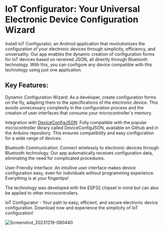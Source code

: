 # IoT Configurator: Your Universal Electronic Device Configuration Wizard

Install IoT Configurator, an Android application that revolutionizes the configuration of your electronic devices through simplicity, efficiency, and universality. Our app enables the dynamic creation of configuration forms for IoT devices based on received JSON, all directly through Bluetooth technology. With this, you can configure any device compatible with this technology using just one application.

## Key Features:

Dynamic Configuration Wizard: As a developer, create configuration forms on the fly, adapting them to the specifications of the electronic device. This avoids unnecessary complexity in the configuration process and the creation of user interfaces that consume your microcontroller's memory.

Integration with [DeviceConfigJSON](https://github.com/marcin-filipiak/DeviceConfigJSON): Fully compatible with the popular microcontroller library called DeviceConfigJSON, available on Github and in the Arduino repository. This ensures compatibility and easy configuration for a wide range of devices.

Bluetooth Communication: Connect wirelessly to electronic devices through Bluetooth technology. Our app automatically receives configuration data, eliminating the need for complicated procedures.

User-Friendly Interface: An intuitive user interface makes device configuration easy, even for individuals without programming experience. Everything is at your fingertips!

The technology was developed with the ESP32 chipset in mind but can also be applied to other microcontrollers.

IoT Configurator - Your path to easy, efficient, and secure electronic device configuration. Download now and experience the simplicity of IoT configuration!

![Screenshot_20231219-080440](https://github.com/marcin-filipiak/IoT_Configurator/assets/50583432/38a3f974-1489-4426-8f50-51250b853844)

